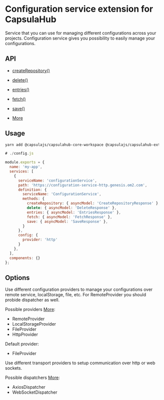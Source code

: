 # Configuration service extension for CapsulaHub

Service that you can use for managing different configurations across your projects.
Configuration service gives you possibility to easily manage your configurations.

## API

- [createRepository()](#createRepository--api)

- [delete()](#delete--api)

- [entries()](#entries-api)

- [fetch()](#fetch--api)

- [save()](#save--api)

- [More](https://github.com/capsulajs/configuration-service/blob/develop/src/api/ConfigurationServiceTypes.ts)

## Usage

```bash
yarn add @capsulajs/capsulahub-core-workspace @capsulajs/capsulahub-extensions-configuration
```

```javascript
# ./config.js

module.exports = {
  name: 'my-app',
  services: [
    {
      serviceName: 'configurationService',
      path: 'https://configuration-service-http.genesis.om2.com',
      definition: {
        serviceName: 'ConfigurationService',
        methods: {
          createRepository: { asyncModel: 'CreateRepositoryResponse' },
          delete: { asyncModel: 'DeleteResponse' },
          entries: { asyncModel: 'EntriesResponse' },
          fetch: { asyncModel: 'FetchResponse' },
          save: { asyncModel: 'SaveResponse' },
        }
      },
      config: {
        provider: 'http'
      }
    },
  ],
  components: {}
};
```

## Options

Use different configuration providers to manage your configurations over remote service, localStorage, file, etc.
For RemoteProvider you should probide dispatcher as well.

Possible providers [More](https://github.com/capsulajs/configuration-service/tree/develop/src/provider):

- RemoteProvider
- LocalStorageProvider
- FileProvider
- HttpProvider

Default provider:

- FileProvider

Use different transport providers to setup communication over http or web sockets.

Possible dispatchers [More](https://github.com/capsulajs/capsulajs-transport-providers):

- AxiosDispatcher
- WebSocketDispatcher
